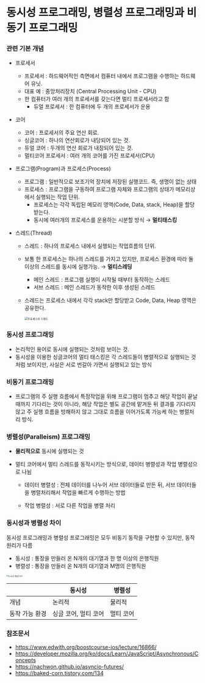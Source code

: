 # **동시성 프로그래밍, 병렬성 프로그래밍과 비동기 프로그래밍**

### 관련 기본 개념

- 프로세서

  - 프로세서 : 하드웨어적인 측면에서 컴퓨터 내에서 프로그램을 수행하는 하드웨어 유닛. 
  - 대표 예 : 중앙처리장치 (Central Processing Unit - CPU)
  - 한 컴퓨터가 여러 개의 프로세서를 갖는다면 멀티 프로세서라고 함
    - 듀얼 프로세서 : 한 컴퓨터에 두 개의 프로세서가 운용

- 코어

  - 코어 : 프로세서의 주요 연산 회로.
  - 싱글코어 : 하나의 연산회로가 내당되어 있는 것. 
  - 듀얼 코어 : 두개의 연산 회로가 내장되어 있는 것.
  - 멀티코어 프로세서 : 여러 개의 코어를 가진 프로세서(CPU)

- 프로그램(Program)과 프로세스(Process)

  - 프로그램 : 일반적으로 보조기억 장치에 저장된 실행코드. 즉, 생명이 없는 상태
  - 프로세스 : 프로그램을 구동하여 프로그램 자체와 프로그램의 상태가 메모리상에서 실행되는 작업 단위.
    - 프로세스는 각각 독립된 메모리 영역(Code, Data, stack, Heap)을 할당받는다.
    - 동시에 여러개의 프로세스를 운용하는 시분할 방식 → **멀티태스킹**

- 스레드(Thread)

  - 스레드 : 하나의 프로세스 내에서 실행되는 작업흐름의 단위.

  - 보통 한 프로세스는 하나의 스레드를 가지고 있지만, 프로세스 환경에 따라 둘 이상의 스레드를 동시에 실행가능. → **멀티스레딩**

    - 메인 스레드 : 프로그램 실행이 시작될 때부터 동작하는 스레드
    - 서브 스레드 : 메인 스레드가 동작한 이후 생성된 스레드

  - 스레드는 프로세스 내에서 각각 stack만 할당받고 Code, Data, Heap 영역은 공유한다.
  
    <img src="https://cphinf.pstatic.net/mooc/20180211_17/1518312108351HdtX0_PNG/130_0.png" alt="프로세스와 스레드" style="zoom:50%;" /> 

### 동시성 프로그래밍

- 논리적인 용어로 동시에 실행되는 것처럼 보이는 것.
- 동시성을 이용한 싱글코어의 멀티 태스킹은 각 스레드들이 병렬적으로 실행되는 것처럼 보이지만, 사실은 서로 번갈아 가면서 실행되고 있는 방식



### 비동기 프로그래밍

- 프로그램의 주 실행 흐름에서 특정작업을 위해 프로그램이 멈추고 해당 작업이 끝날 때까지 기다리는 것이 아니라, 해당 작업은 별도 공간에 맡겨둔 뒤 결과를 기다리지 않고 주 실행 흐름을 방해하지 않고 그대로 흐름을 이어가도록 가능케 하는 병렬처리 방식.



### 병렬성(Paralleism) 프로그래밍

- **물리적으로** 동시에 실행되는 것

- 멀티 코어에서 멀티 스레드를 동작시키는 방식으로, 데이터 병렬성과 작업 병렬성으로 나뉨

  - 데이터 병렬성 : 전체 데이터를 나누어 서브 데이터들로 만든 뒤, 서브 데이터들을 병렬처리해서 작업을 빠르게 수행하는 방법

  - 작업 병렬성 : 서로 다른 작업을 병렬 처리

    

### 동시성과 병렬성 차이

동시성 프로그래밍과 병렬성 프로그래밍은 모두 비동기 동작을 구현할 수 있지만, 동작 원리가 다름

- 동시성 : 통장을 만들러 온 N개의 대기열과 한 명 이상의 은행직원
- 병렬성 : 통장을 만들러 온 N개의 대기열과 M명의 은행직원

<img src="https://cphinf.pstatic.net/mooc/20180211_10/1518312555755FIKMl_PNG/130_4.png" alt="동시성과 벙렬성 차이" style="zoom:30%;" />

|                | 동시성               | 병렬성    |
| -------------- | -------------------- | --------- |
| 개념           | 논리적               | 물리적    |
| 동작 가능 환경 | 싱글 코어, 멀티 코어 | 멀티 코어 |



### 참조문서

- https://www.edwith.org/boostcourse-ios/lecture/16866/
- https://developer.mozilla.org/ko/docs/Learn/JavaScript/Asynchronous/Concepts
- https://nachwon.github.io/asyncio-futures/
- https://baked-corn.tistory.com/134